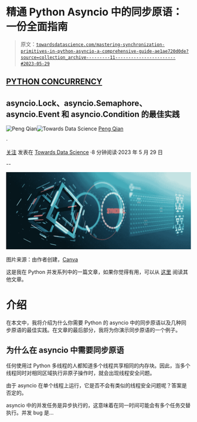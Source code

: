 # 精通 Python Asyncio 中的同步原语：一份全面指南

> 原文：[`towardsdatascience.com/mastering-synchronization-primitives-in-python-asyncio-a-comprehensive-guide-ae1ae720d0de?source=collection_archive---------11-----------------------#2023-05-29`](https://towardsdatascience.com/mastering-synchronization-primitives-in-python-asyncio-a-comprehensive-guide-ae1ae720d0de?source=collection_archive---------11-----------------------#2023-05-29)

## [PYTHON CONCURRENCY](https://medium.com/@qtalen/list/python-concurrency-2c979347da3b)

## asyncio.Lock、asyncio.Semaphore、asyncio.Event 和 asyncio.Condition 的最佳实践

[](https://qtalen.medium.com/?source=post_page-----ae1ae720d0de--------------------------------)![Peng Qian](https://qtalen.medium.com/?source=post_page-----ae1ae720d0de--------------------------------)[](https://towardsdatascience.com/?source=post_page-----ae1ae720d0de--------------------------------)![Towards Data Science](https://towardsdatascience.com/?source=post_page-----ae1ae720d0de--------------------------------) [Peng Qian](https://qtalen.medium.com/?source=post_page-----ae1ae720d0de--------------------------------)

·

[关注](https://medium.com/m/signin?actionUrl=https%3A%2F%2Fmedium.com%2F_%2Fsubscribe%2Fuser%2F8e2fe735546d&operation=register&redirect=https%3A%2F%2Ftowardsdatascience.com%2Fmastering-synchronization-primitives-in-python-asyncio-a-comprehensive-guide-ae1ae720d0de&user=Peng+Qian&userId=8e2fe735546d&source=post_page-8e2fe735546d----ae1ae720d0de---------------------post_header-----------) 发表在 [Towards Data Science](https://towardsdatascience.com/?source=post_page-----ae1ae720d0de--------------------------------) ·8 分钟阅读·2023 年 5 月 29 日[](https://medium.com/m/signin?actionUrl=https%3A%2F%2Fmedium.com%2F_%2Fvote%2Ftowards-data-science%2Fae1ae720d0de&operation=register&redirect=https%3A%2F%2Ftowardsdatascience.com%2Fmastering-synchronization-primitives-in-python-asyncio-a-comprehensive-guide-ae1ae720d0de&user=Peng+Qian&userId=8e2fe735546d&source=-----ae1ae720d0de---------------------clap_footer-----------)

--

[](https://medium.com/m/signin?actionUrl=https%3A%2F%2Fmedium.com%2F_%2Fbookmark%2Fp%2Fae1ae720d0de&operation=register&redirect=https%3A%2F%2Ftowardsdatascience.com%2Fmastering-synchronization-primitives-in-python-asyncio-a-comprehensive-guide-ae1ae720d0de&source=-----ae1ae720d0de---------------------bookmark_footer-----------)![](img/251106288dbd9d21a2c3fc7e21ad3d1d.png)

图片来源：由作者创建，[Canva](https://www.canva.com/)

这是我在 Python 并发系列中的一篇文章，如果你觉得有用，可以从 [这里](https://medium.com/@qtalen/list/python-concurrency-2c979347da3b) 阅读其他文章。

# 介绍

在本文中，我将介绍为什么你需要 Python 的 asyncio 中的同步原语以及几种同步原语的最佳实践。在文章的最后部分，我将为你演示同步原语的一个例子。

## 为什么在 asyncio 中需要同步原语

任何使用过 Python 多线程的人都知道多个线程共享相同的内存块。因此，当多个线程同时对相同区域执行非原子操作时，就会出现线程安全问题。

由于 asyncio 在单个线程上运行，它是否不会有类似的线程安全问题呢？答案是否定的。

asyncio 中的并发任务是异步执行的，这意味着在同一时间可能会有多个任务交替执行。并发 bug 是…
